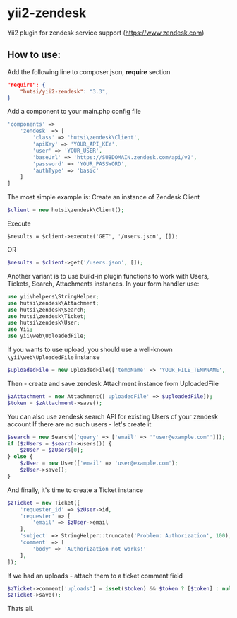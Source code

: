 # yii2-zendesk
Yii2 plugin for zendesk service support (https://www.zendesk.com)

## How to use:
Add the following line to composer.json, __require__ section
```json
"require": {
    "hutsi/yii2-zendesk": "3.3",
} 
```
Add a component to your main.php config file
```php
'components' =>
    'zendesk' => [
        'class' => 'hutsi\zendesk\Client',
        'apiKey' => 'YOUR_API_KEY',
        'user' => 'YOUR_USER',
        'baseUrl' => 'https://SUBDOMAIN.zendesk.com/api/v2',
        'password' => 'YOUR_PASSWORD',
        'authType' => 'basic'
    ]
]
```
The most simple example is:
Create an instance of Zendesk Client
```php
$client = new hutsi\zendesk\Client();
```
Execute
```
$results = $client->execute('GET', '/users.json', []);
```
OR
```php
$results = $client->get('/users.json', []);
```
Another variant is to use build-in plugin functions to work with Users, Tickets, Search, Attachments instances.
In your form handler use:
```php
use yii\helpers\StringHelper;
use hutsi\zendesk\Attachment;
use hutsi\zendesk\Search;
use hutsi\zendesk\Ticket;
use hutsi\zendesk\User;
use Yii;
use yii\web\UploadedFile;
```

If you wants to use upload, you should use a well-known ```\yii\web\UploadedFile``` instanse
```php
$uploadedFile = new UploadedFile(['tempName' => 'YOUR_FILE_TEMPNAME', 'name' => 'YOUR_FILE_NAME]);
```
Then - create and save zendesk Attachment instance from UploadedFile
```php
$zAttachment = new Attachment(['uploadedFile' => $uploadedFile]);
$token = $zAttachment->save();
```
You can also use zendesk search API for existing Users of your zendesk account
If there are no such users - let's create it
```php
$search = new Search(['query' => ['email' => '"user@example.com"']]);
if ($zUsers = $search->users()) {
    $zUser = $zUsers[0];
} else {
    $zUser = new User(['email' => 'user@example.com');
    $zUser->save();
}
```
And finally, it's time to create a Ticket instance
```php
$zTicket = new Ticket([
    'requester_id' => $zUser->id,
    'requester' => [
        'email' => $zUser->email
    ],
    'subject' => StringHelper::truncate('Problem: Authorization', 100),
    'comment' => [
        'body' => 'Authorization not works!'
    ],
]);
```
If we had an uploads - attach them to a ticket comment field
```php
$zTicket->comment['uploads'] = isset($token) && $token ? [$token] : null;
$zTicket->save();
```
Thats all.
